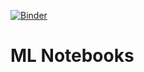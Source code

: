 [![Binder](https://mybinder.org/badge_logo.svg)](https://mybinder.org/v2/gh/NathanDuran/ML-Notebooks/master)
# ML Notebooks
